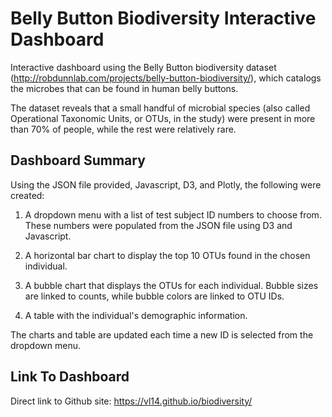 # Belly Button Biodiversity Interactive Dashboard
Interactive dashboard using the Belly Button biodiversity dataset (http://robdunnlab.com/projects/belly-button-biodiversity/), which catalogs the microbes that can be found in human belly buttons.

The dataset reveals that a small handful of microbial species (also called Operational Taxonomic Units, or OTUs, in the study) were present in more than 70% of people, while the rest were relatively rare.

## Dashboard Summary

Using the JSON file provided, Javascript, D3, and Plotly, the following were created:

1. A dropdown menu with a list of test subject ID numbers to choose from. These numbers were populated from the JSON file using D3 and Javascript.

2. A horizontal bar chart to display the top 10 OTUs found in the chosen individual.

3. A bubble chart that displays the OTUs for each individual. Bubble sizes are linked to counts, while bubble colors are linked to OTU IDs.

4. A table with the individual's demographic information.

The charts and table are updated each time a new ID is selected from the dropdown menu.

## Link To Dashboard

Direct link to Github site: https://vl14.github.io/biodiversity/
